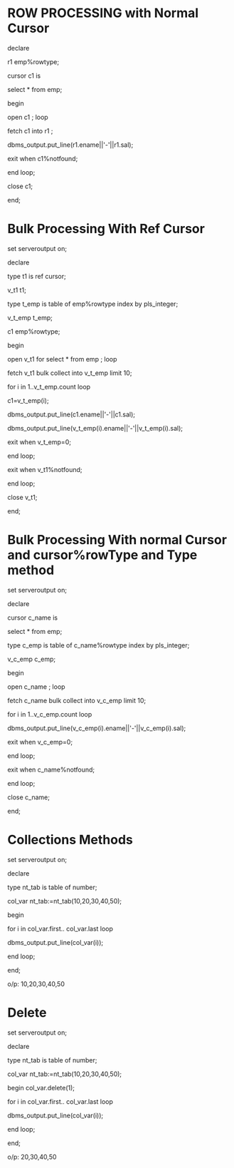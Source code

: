 # ROW PROCESSING with Normal Cursor

declare

r1 emp%rowtype;

cursor c1 is

select * from emp;

begin

open c1 ; loop

fetch c1 into r1 ;

dbms_output.put_line(r1.ename||'-'||r1.sal);

exit when c1%notfound;

end loop;

close c1;

end;


# Bulk Processing With Ref Cursor

set serveroutput on;

declare

type t1 is ref cursor;

v_t1 t1;

type t_emp is table of emp%rowtype index by pls_integer;

v_t_emp t_emp;

c1 emp%rowtype;

begin

open v_t1 for select * from emp ; loop

fetch v_t1 bulk collect into v_t_emp limit 10;

for i in 1..v_t_emp.count loop

c1=v_t_emp(i);

dbms_output.put_line(c1.ename||'-'||c1.sal);

dbms_output.put_line(v_t_emp(i).ename||'-'||v_t_emp(i).sal);

exit when v_t_emp=0;

end loop;

exit when v_t1%notfound;

end loop;

close v_t1;

end;


# Bulk Processing With normal Cursor and cursor%rowType and Type method


set serveroutput on;

declare

cursor c_name is

select * from emp;

type c_emp is table of c_name%rowtype index by pls_integer;

v_c_emp c_emp;


begin

open c_name ; loop

fetch c_name bulk collect into v_c_emp limit 10;

for i in 1..v_c_emp.count loop


dbms_output.put_line(v_c_emp(i).ename||'-'||v_c_emp(i).sal);

exit when v_c_emp=0;

end loop;

exit when c_name%notfound;

end loop;

close c_name;

end;


# Collections Methods

set serveroutput on;

declare

type nt_tab is table of number;

col_var nt_tab:=nt_tab(10,20,30,40,50);

begin

for i in col_var.first.. col_var.last loop

dbms_output.put_line(col_var(i));

end loop;

end;

o/p: 10,20,30,40,50

# Delete

set serveroutput on;

declare

type nt_tab is table of number;

col_var nt_tab:=nt_tab(10,20,30,40,50);

begin
col_var.delete(1);

for i in col_var.first.. col_var.last loop

dbms_output.put_line(col_var(i));

end loop;

end;

o/p: 20,30,40,50
